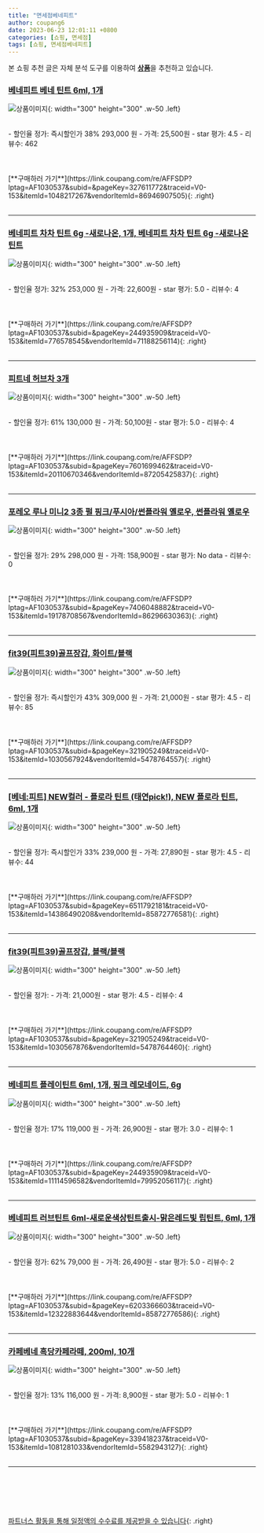 ```yaml
---
title: "면세점베네피트"
author: coupang6
date: 2023-06-23 12:01:11 +0800
categories: [쇼핑, 면세점]
tags: [쇼핑, 면세점베네피트]
---
```


본 쇼핑 추천 글은 자체 분석 도구를 이용하여 [**상품**](https://link.coupang.com/a/bao1ui)을 추천하고 있습니다.

### [베네피트 베네 틴트 6ml, 1개](https://link.coupang.com/re/AFFSDP?lptag=AF1030537&subid=&pageKey=327611772&traceid=V0-153&itemId=1048217267&vendorItemId=86946907505)

![상품이미지](https://thumbnail8.coupangcdn.com/thumbnails/remote/230x230ex/image/vendor_inventory/f71d/fb4a984bc749d4b25e5df6f42d4753b4b80c581d684d2f837a54028a6dde.jpg){: width="300" height="300" .w-50 .left}


<br>
- 할인율 정가: 즉시할인가 38%  293,000   원
- 가격: 25,500원
- star 평가: 4.5
- 리뷰수: 462
<br>
<br>
<br>
<br>
[**구매하러 가기**](https://link.coupang.com/re/AFFSDP?lptag=AF1030537&subid=&pageKey=327611772&traceid=V0-153&itemId=1048217267&vendorItemId=86946907505){: .right}
<br>
<br>

---

### [베네피트 차차 틴트 6g -새로나온, 1개, 베네피트 차차 틴트 6g -새로나온 틴트](https://link.coupang.com/re/AFFSDP?lptag=AF1030537&subid=&pageKey=244935909&traceid=V0-153&itemId=776578545&vendorItemId=71188256114)

![상품이미지](https://thumbnail8.coupangcdn.com/thumbnails/remote/230x230ex/image/vendor_inventory/55eb/9900cd6b1367bf61ec85b14001c0daebbf5d8e3e5a14b929d827c66af0c8.jpg){: width="300" height="300" .w-50 .left}


<br>
- 할인율 정가: 32%  253,000   원
- 가격: 22,600원
- star 평가: 5.0
- 리뷰수: 4
<br>
<br>
<br>
<br>
[**구매하러 가기**](https://link.coupang.com/re/AFFSDP?lptag=AF1030537&subid=&pageKey=244935909&traceid=V0-153&itemId=776578545&vendorItemId=71188256114){: .right}
<br>
<br>

---

### [피트네 허브차 3개](https://link.coupang.com/re/AFFSDP?lptag=AF1030537&subid=&pageKey=7601699462&traceid=V0-153&itemId=20110670346&vendorItemId=87205425837)

![상품이미지](https://thumbnail10.coupangcdn.com/thumbnails/remote/230x230ex/image/vendor_inventory/fcbe/d4850ddc13c84d915df69cd98387f2483503a03764bde572cf7fadb28ba5.jpg){: width="300" height="300" .w-50 .left}


<br>
- 할인율 정가: 61%  130,000   원
- 가격: 50,100원
- star 평가: 5.0
- 리뷰수: 4
<br>
<br>
<br>
<br>
[**구매하러 가기**](https://link.coupang.com/re/AFFSDP?lptag=AF1030537&subid=&pageKey=7601699462&traceid=V0-153&itemId=20110670346&vendorItemId=87205425837){: .right}
<br>
<br>

---

### [포레오 루나 미니2 3종 펄 핑크/푸시아/썬플라워 옐로우, 썬플라워 옐로우](https://link.coupang.com/re/AFFSDP?lptag=AF1030537&subid=&pageKey=7406048882&traceid=V0-153&itemId=19178708567&vendorItemId=86296630363)

![상품이미지](https://thumbnail8.coupangcdn.com/thumbnails/remote/230x230ex/image/vendor_inventory/b747/4728b8feec19ac1ae7be9e8f562f6741aef07fb34c9ee5618d65ff747512.png){: width="300" height="300" .w-50 .left}


<br>
- 할인율 정가: 29%  298,000   원
- 가격: 158,900원
- star 평가: No data
- 리뷰수: 0
<br>
<br>
<br>
<br>
[**구매하러 가기**](https://link.coupang.com/re/AFFSDP?lptag=AF1030537&subid=&pageKey=7406048882&traceid=V0-153&itemId=19178708567&vendorItemId=86296630363){: .right}
<br>
<br>

---

### [fit39(피트39)골프장갑, 화이트/블랙](https://link.coupang.com/re/AFFSDP?lptag=AF1030537&subid=&pageKey=321905249&traceid=V0-153&itemId=1030567924&vendorItemId=5478764557)

![상품이미지](https://thumbnail7.coupangcdn.com/thumbnails/remote/230x230ex/image/vendor_inventory/7de4/8c83a2116e5ef682d80572b04ca78e51d61f6194b03147f24a34e78c539a.png){: width="300" height="300" .w-50 .left}


<br>
- 할인율 정가: 즉시할인가 43%  309,000   원
- 가격: 21,000원
- star 평가: 4.5
- 리뷰수: 85
<br>
<br>
<br>
<br>
[**구매하러 가기**](https://link.coupang.com/re/AFFSDP?lptag=AF1030537&subid=&pageKey=321905249&traceid=V0-153&itemId=1030567924&vendorItemId=5478764557){: .right}
<br>
<br>

---

### [[베네:피트] NEW컬러 - 플로라 틴트 (태연pick!), NEW 플로라 틴트, 6ml, 1개](https://link.coupang.com/re/AFFSDP?lptag=AF1030537&subid=&pageKey=6511792181&traceid=V0-153&itemId=14386490208&vendorItemId=85872776581)

![상품이미지](https://thumbnail9.coupangcdn.com/thumbnails/remote/230x230ex/image/vendor_inventory/cd95/72b1fef6b31a24e53789d38ede1ced6521d94206c02d3213265351449ec6.jpeg){: width="300" height="300" .w-50 .left}


<br>
- 할인율 정가: 즉시할인가 33%  239,000   원
- 가격: 27,890원
- star 평가: 4.5
- 리뷰수: 44
<br>
<br>
<br>
<br>
[**구매하러 가기**](https://link.coupang.com/re/AFFSDP?lptag=AF1030537&subid=&pageKey=6511792181&traceid=V0-153&itemId=14386490208&vendorItemId=85872776581){: .right}
<br>
<br>

---

### [fit39(피트39)골프장갑, 블랙/블랙](https://link.coupang.com/re/AFFSDP?lptag=AF1030537&subid=&pageKey=321905249&traceid=V0-153&itemId=1030567876&vendorItemId=5478764460)

![상품이미지](https://thumbnail7.coupangcdn.com/thumbnails/remote/230x230ex/image/vendor_inventory/687b/a807271a6218ef854177d7398e1e39348524e61508ecda0c8dd0d400cd3f.png){: width="300" height="300" .w-50 .left}


<br>
- 할인율 정가: 
- 가격: 21,000원
- star 평가: 4.5
- 리뷰수: 4
<br>
<br>
<br>
<br>
[**구매하러 가기**](https://link.coupang.com/re/AFFSDP?lptag=AF1030537&subid=&pageKey=321905249&traceid=V0-153&itemId=1030567876&vendorItemId=5478764460){: .right}
<br>
<br>

---

### [베네피트 플레이틴트 6ml, 1개, 핑크 레모네이드, 6g](https://link.coupang.com/re/AFFSDP?lptag=AF1030537&subid=&pageKey=244935909&traceid=V0-153&itemId=11114596582&vendorItemId=79952056117)

![상품이미지](https://thumbnail10.coupangcdn.com/thumbnails/remote/230x230ex/image/vendor_inventory/e2b4/4776414eb17694a8e68a2f146c7c0c18056a9eebf17917fa31c7f69f2248.jpg){: width="300" height="300" .w-50 .left}


<br>
- 할인율 정가: 17%  119,000   원
- 가격: 26,900원
- star 평가: 3.0
- 리뷰수: 1
<br>
<br>
<br>
<br>
[**구매하러 가기**](https://link.coupang.com/re/AFFSDP?lptag=AF1030537&subid=&pageKey=244935909&traceid=V0-153&itemId=11114596582&vendorItemId=79952056117){: .right}
<br>
<br>

---

### [베네피트 러브틴트 6ml-새로운색상틴트출시-맑은레드빛 립틴트, 6ml, 1개](https://link.coupang.com/re/AFFSDP?lptag=AF1030537&subid=&pageKey=6203366603&traceid=V0-153&itemId=12322883644&vendorItemId=85872776586)

![상품이미지](https://thumbnail8.coupangcdn.com/thumbnails/remote/230x230ex/image/vendor_inventory/c9b2/27abfa685587b1a466ffdb8d12167b19e438ef939c895d1f1b0ad4c4f8e1.jpg){: width="300" height="300" .w-50 .left}


<br>
- 할인율 정가: 62%  79,000   원
- 가격: 26,490원
- star 평가: 5.0
- 리뷰수: 2
<br>
<br>
<br>
<br>
[**구매하러 가기**](https://link.coupang.com/re/AFFSDP?lptag=AF1030537&subid=&pageKey=6203366603&traceid=V0-153&itemId=12322883644&vendorItemId=85872776586){: .right}
<br>
<br>

---

### [카페베네 흑당카페라떼, 200ml, 10개](https://link.coupang.com/re/AFFSDP?lptag=AF1030537&subid=&pageKey=339418237&traceid=V0-153&itemId=1081281033&vendorItemId=5582943127)

![상품이미지](https://thumbnail8.coupangcdn.com/thumbnails/remote/230x230ex/image/retail/images/2019/11/12/17/0/caa80e3c-4f3c-4016-bad2-a4b29cfe4f46.jpg){: width="300" height="300" .w-50 .left}


<br>
- 할인율 정가: 13%  116,000   원
- 가격: 8,900원
- star 평가: 5.0
- 리뷰수: 1
<br>
<br>
<br>
<br>
[**구매하러 가기**](https://link.coupang.com/re/AFFSDP?lptag=AF1030537&subid=&pageKey=339418237&traceid=V0-153&itemId=1081281033&vendorItemId=5582943127){: .right}
<br>
<br>

---
<br><br><br><br><br> [파트너스 활동을 통해 일정액의 수수료를 제공받을 수 있습니다](https://link.coupang.com/a/bao1ui){: .right}